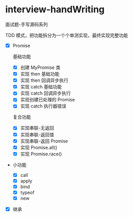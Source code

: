 # interview-handWriting

面试题-手写源码系列

TDD 模式，把功能拆分为一个个单测实现，最终实现完整功能

- [x] Promise

  基础功能

  - [x] 创建 MyPromise 类
  - [x] 实现 then 基础功能
  - [x] 实现 then 回调异步执行
  - [x] 实现 catch 基础功能
  - [x] 实现 catch 回调异步执行
  - [x] 实现创建已处理的 Promise
  - [x] 实现 catch 执行器错误

  复合功能

  - [x] 实现串联-无返回
  - [x] 实现串联-返回值
  - [x] 实现串联-返回 Promise
  - [x] 实现 Promise.all()
  - [x] 实现 Promise.race()

- 小功能

  - [x] call
  - [x] apply
  - [x] bind
  - [x] typeof
  - [x] new

- [x] 继承
